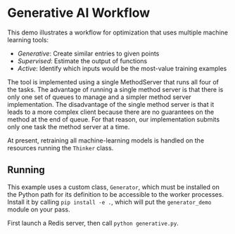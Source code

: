 # Generative AI Workflow

This demo illustrates a workflow for optimization that uses multiple machine learning tools:

- _Generative_: Create similar entries to given points
- _Supervised_: Estimate the output of functions
- _Active_: Identify which inputs would be the most-value training examples

The tool is implemented using a single MethodServer that runs all four of the tasks.
The advantage of running a single method server is that there is only one set of
queues to manage and a simpler method server implementation.
The disadvantage of the single method server is that it leads to a more complex client 
because there are no guarantees on the method at the end of queue. 
For that reason, our implementation submits only one task the method server at a time.

At present, retraining all machine-learning models is handled on the resources running
the ``Thinker`` class.

## Running 

This example uses a custom class, ``Generator``, which must be installed on the Python path 
for its definition to be accessible to the worker processes.
Install it by calling ``pip install -e .``, which will put the ``generator_demo`` module
on your pass.

First launch a Redis server, then call `python generative.py`.
 
